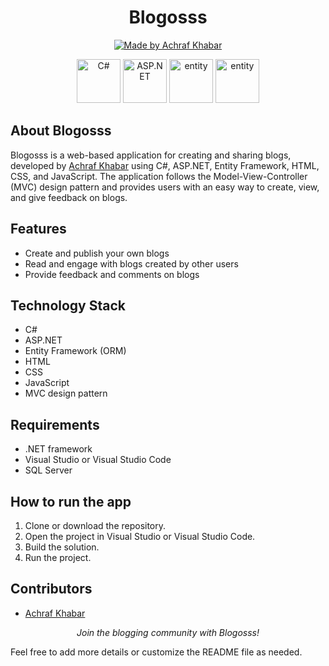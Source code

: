 <h1 align="center">Blogosss</h1>

<p align="center">
  <a href="#">
    <img src="https://img.shields.io/badge/Made%20by-Achraf%20Khabar-blue.svg" alt="Made by Achraf Khabar">
  </a>
</p>

<p align="center">
    <a href="https://seeklogo.com/images/C/c-logo-A44DB3D53C-seeklogo.com.png"> <img src="https://seeklogo.com/images/C/c-logo-A44DB3D53C-seeklogo.com.png" alt="C#" height="70"></a>
    <a href="https://nodejs.org/en/"> <img src="https://upload.wikimedia.org/wikipedia/commons/thumb/e/ee/.NET_Core_Logo.svg/1024px-.NET_Core_Logo.svg.png" alt="ASP.NET" height="70"></a>
    <a href="https://nodejs.org/en/"> <img src="https://codeopinion.com/wp-content/uploads/2017/10/Bitmap-MEDIUM_Entity-Framework-Core-Logo_2colors_Square_Boxed_RGB.png" alt="entity" height="70"></a>  
    <a href="https://nodejs.org/en/"> <img src="https://brandslogos.com/wp-content/uploads/thumbs/microsoft-sql-server-logo-vector.svg" alt="entity" height="70"></a>  
</p>

About Blogosss
--------------

Blogosss is a web-based application for creating and sharing blogs, developed by [Achraf Khabar](https://github.com/achrafkhabar) using C#, ASP.NET, Entity Framework, HTML, CSS, and JavaScript. The application follows the Model-View-Controller (MVC) design pattern and provides users with an easy way to create, view, and give feedback on blogs.

Features
--------

-   Create and publish your own blogs
-   Read and engage with blogs created by other users
-   Provide feedback and comments on blogs

Technology Stack
----------------

-   C#
-   ASP.NET
-   Entity Framework (ORM)
-   HTML
-   CSS
-   JavaScript
-   MVC design pattern

Requirements
------------

-   .NET framework
-   Visual Studio or Visual Studio Code
-   SQL Server

How to run the app
------------------

1.  Clone or download the repository.
2.  Open the project in Visual Studio or Visual Studio Code.
3.  Build the solution.
4.  Run the project.

Contributors
------------

-   [Achraf Khabar](https://github.com/achrafkhabar)

<p align="center"> <i>Join the blogging community with Blogosss!</i> </p>

Feel free to add more details or customize the README file as needed.

